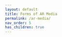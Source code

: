 ```yaml
---
layout: default
title: Forms of AR Media
permalink: /ar-media/
nav_order: 5
has_children: true
---
```


